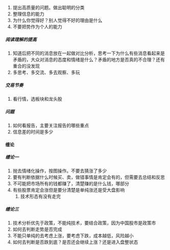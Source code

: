 1. 提出高质量的问题。做出聪明的分类
2. 整理信息的能力
3. 为什么你觉得好？别人觉得不好的理由是什么
4. 不要把势作为个人的能力
##### 阅读理解的提高
1. 知道后把不同的消息放在一起做对比分析，思考一下为什么有些消息看起来是矛盾的，大众对消息的态度和情绪是什么？矛盾的地方是否真的不合理？还有重合的没发现
2. 多思考、多交流、多去观察、多玩
##### 交易节奏
1. 看行情，选板块和龙头股
##### 问题
1. 如何看报告，主要关注报告的哪些重点
2. 信息差的时间是多少
#### 缠论
##### 缠论一
1. 抛去情绪化操作，按图操作。不要去猜涨了多少
2. 要有判断依据什么时候买、卖，做错事情是肯定会有的，但需要去总结和反思
3. 不可能把市场所有的钱都赚了，清楚赚的是什么钱，哪部分
4. 有些股票肯定会涨但是要分清楚是单纯涨还是受大盘影响
	1. 技术形态有没有走完
##### 缠论三
1. 技术分析优先于政策，不能纯技术，要结合政策，因为中国股市是政策市
2. 如何去判断走势是否完成
3. 不能只单纯的去考虑上涨，要考虑下跌，成本越低，风险越小
4. 如何去判断是否跌到底？是否还会继续上涨？还是进入盘整状态